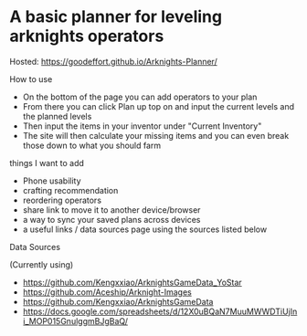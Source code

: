 # A basic planner for leveling arknights operators

Hosted:
https://goodeffort.github.io/Arknights-Planner/

How to use

 - On the bottom of the page you can add operators to your plan
 - From there you can click Plan up top on and input the current levels and the planned levels
 - Then input the items in your inventor under "Current Inventory"
 - The site will then calculate your missing items and you can even break those down to what you should farm

things I want to add

 - Phone usability
 - crafting recommendation
 - reordering operators
 - share link to move it to another device/browser
 - a way to sync your saved plans across devices
 - a useful links / data sources page using the sources listed below

 Data Sources

  (Currently using)
  - https://github.com/Kengxxiao/ArknightsGameData_YoStar
  - https://github.com/Aceship/Arknight-Images
  - https://github.com/Kengxxiao/ArknightsGameData
  - https://docs.google.com/spreadsheets/d/12X0uBQaN7MuuMWWDTiUjIni_MOP015GnulggmBJgBaQ/